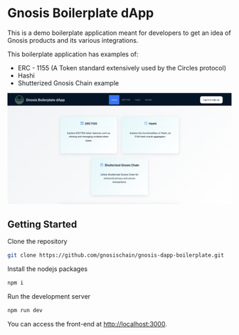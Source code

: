 # Gnosis Boilerplate dApp
This is a demo boilerplate application meant for developers to get an idea of Gnosis products and its various integrations.

This boilerplate application has examples of:
- ERC - 1155 (A Token standard extensively used by the Circles protocol)
- Hashi 
- Shutterized Gnosis Chain example


![demo](./demo.png)

## Getting Started

Clone the repository
```bash
git clone https://github.com/gnosischain/gnosis-dapp-boilerplate.git
```
Install the nodejs packages
```bash
npm i
```
Run the development server
```bash
npm run dev
```

You can access the front-end at [http://localhost:3000](http://localhost:3000).
